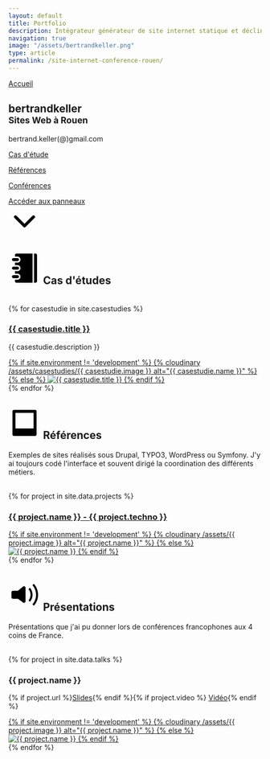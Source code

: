 ```yaml
---
layout: default
title: Portfolio
description: Intégrateur générateur de site internet statique et déclinaison HTML/CSS à Rouen
navigation: true
image: "/assets/bertrandkeller.png"
type: article
permalink: /site-internet-conference-rouen/
---
```


<style type="text/css">
    {% capture include_to_scssify %}
      {% include onepage.scss %}
    {% endcapture %}
    {{ include_to_scssify | scssify }}
</style>

<section class="panel panel-first bg-black">
  <a href="/" class="nav-back">Accueil</a>
  <h1>bertrandkeller<br><small>Sites Web à Rouen</small></h1>
  <p>bertrand.keller(@)gmail.com</p>
  <p class="anchor"><a href="#id-casetude">Cas d'étude</a></p>
  <p class="anchor"><a href="#id-portfolio">Références</a></p>
  <p class="anchor"><a href="#id-presentation">Conférences</a></p>
  <p class="anchor arrow"><a href="#id-portfolio">
    Accéder aux panneaux<br>
    <svg version="1.1" id="Layer_1" xmlns="http://www.w3.org/2000/svg" xmlns:xlink="http://www.w3.org/1999/xlink" x="0px" y="0px"
        width="64px" height="64px" viewBox="0 0 64 64" enable-background="new 0 0 64 64" xml:space="preserve">
    <g id="ARROW__x2F__DOWN_1_" enable-background="new    ">
        <g id="ARROW__x2F__DOWN">
            <g>
                <path d="M53,23c0-1.657-1.343-3-3-3c-0.809,0-1.542,0.321-2.082,0.841l-0.001-0.001L31.993,36.764L16.275,21.046
                    C15.725,20.406,14.91,20,14,20c-1.657,0-3,1.343-3,3c0,0.805,0.318,1.536,0.835,2.075l-0.008,0.008l18,18l0.001-0.001
                    C30.374,43.648,31.139,44,31.987,44c0.002,0,0.004,0,0.007,0c0.002,0,0.004,0,0.007,0c0.849,0,1.612-0.352,2.159-0.918
                    l0.001,0.001l18-18l-0.001-0.001C52.68,24.543,53,23.809,53,23z"/>
            </g>
        </g>
    </g>
    </svg></a></p>
</section>

<section id="id-casetude" class="panel">
  <h2><svg version="1.1" id="Layer_1" xmlns="http://www.w3.org/2000/svg" xmlns:xlink="http://www.w3.org/1999/xlink" x="0px" y="0px"
	 width="64px" height="64px" viewBox="0 0 64 64" enable-background="new 0 0 64 64" xml:space="preserve">
        <g id="BOOK_1_" enable-background="new    ">
            <g id="BOOK">
                <g>
                    <path d="M10,18h8c1.657,0,3-1.343,3-3s-1.343-3-3-3h-8c-1.657,0-3,1.343-3,3S8.343,18,10,18z M10,35h8c1.657,0,3-1.343,3-3
                        s-1.343-3-3-3h-8c-1.657,0-3,1.343-3,3S8.343,35,10,35z M54,3h-3v58h3c1.657,0,3-1.343,3-3V6C57,4.343,55.657,3,54,3z M13,6v3h5
                        c3.314,0,6,2.686,6,6s-2.686,6-6,6h-5v5h5c3.314,0,6,2.686,6,6c0,3.314-2.686,6-6,6h-5v5h5c3.314,0,6,2.686,6,6s-2.686,6-6,6h-5
                        v3c0,1.657,1.343,3,3,3h32V3H16C14.343,3,13,4.343,13,6z M21,49c0-1.657-1.343-3-3-3h-8c-1.657,0-3,1.343-3,3s1.343,3,3,3h8
                        C19.657,52,21,50.657,21,49z"/>
                </g>
            </g>
        </g>
        </svg>
        Cas d'études</h2>
  <br>
  <div class="gallery">
    {% for casestudie in site.casestudies %}
      <div class="gallery-module">
        <h3><a href="{{ casestudie.url }}">{{ casestudie.title }}</a></h3>
        <p>{{ casestudie.description }}</p>
        <a class="venobox" href="{{ casestudie.url }}">
        {% if site.environment != 'development' %}
        {% cloudinary /assets/casestudies/{{ casestudie.image }} alt="{{ casestudie.name }}" %}
        {% else %}
        <img src="/assets/casestudies/{{ casestudie.image }}" alt="{{ casestudie.title }}">
        {% endif %}
        </a>
      </div>
    {% endfor %}
  </div>
</section>

<section id="id-portfolio" class="panel bg-black">
  <h2><svg version="1.1" id="Layer_1" xmlns="http://www.w3.org/2000/svg" xmlns:xlink="http://www.w3.org/1999/xlink" x="0px" y="0px"
	 width="64px" height="64px" viewBox="0 0 64 64" enable-background="new 0 0 64 64" xml:space="preserve">
    <g id="POLAROID_1_" enable-background="new    ">
        <g id="POLAROID">
            <g>
                <path d="M53,6H11C9.343,6,8,7.343,8,9v46c0,1.657,1.343,3,3,3h42c1.657,0,3-1.343,3-3V9C56,7.343,54.657,6,53,6z M50,43H14V12h36
                    V43z"/>
            </g>
        </g>
    </g>
    </svg>
        Références</h2>
  <p>Exemples de sites réalisés sous Drupal, TYPO3, WordPress ou Symfony. J'y ai toujours codé l'interface et souvent dirigé la coordination des différents métiers.</p>
  <br>
  <div class="gallery">
    {% for project in site.data.projects %}
      <div class="gallery-module">
        <h3><a href="{{ project.url }}">{{ project.name }} - {{ project.techno }}</a></h3>
        <a class="venobox" href="{{ site.baseurl }}/assets/{{ project.image }}">
        {% if site.environment != 'development' %}
        {% cloudinary /assets/{{ project.image }} alt="{{ project.name }}" %}
        {% else %}
        <img src="/assets/{{ project.image }}" alt="{{ project.name }}">
        {% endif %}
        </a>
      </div>
    {% endfor %}
  </div>
</section>

<section id="id-presentation" class="panel">
  <h2>
    <svg version="1.1" id="Layer_1" xmlns="http://www.w3.org/2000/svg" xmlns:xlink="http://www.w3.org/1999/xlink" x="0px" y="0px"
	 width="64px" height="64px" viewBox="0 0 64 64" enable-background="new 0 0 64 64" xml:space="preserve">
        <g id="VOLUME_2_1_" enable-background="new    ">
            <g id="VOLUME_2">
                <g>
                    <path d="M50.701,10.128l-2.848,2.848C52.292,18.07,55,24.712,55,32s-2.708,13.93-7.146,19.023l2.848,2.849
                        C55.861,48.049,59,40.393,59,32C59,23.607,55.861,15.951,50.701,10.128z M31,15c-0.721,0-1.374,0.265-1.891,0.689L29.1,15.678
                        l-10.162,8.315H8.992v0.008C7.339,24.006,6,25.346,6,27v10c0,1.657,1.343,3,3,3h10.024l10.211,7.426l0.005-0.007
                        C29.736,47.781,30.34,48,31,48c1.657,0,3-1.343,3-3V18C34,16.343,32.657,15,31,15z M42.902,17.926l-2.846,2.847
                        C42.52,23.852,44,27.75,44,32s-1.48,8.148-3.943,11.227l2.846,2.848C46.083,42.26,48,37.355,48,32
                        C48,26.645,46.083,21.74,42.902,17.926z"/>
                </g>
            </g>
        </g>
        </svg>
    Présentations</h2>
  <p>Présentations que j'ai pu donner lors de conférences francophones aux 4 coins de France.</p>
  <br>
  <div class="gallery">
    {% for project in site.data.talks %}
      <div class="gallery-module">
        <h3>{{ project.name }}</h3>
        <p>{% if project.url %}<a href="{{ project.url }}">Slides</a>{% endif %}{% if project.video %} <a href="{{ project.video }}">Vidéo</a>{% endif %}</p>
        <a class="venobox" href="{{ project.url }}">
        {% if site.environment != 'development' %}
        {% cloudinary /assets/{{ project.image }} alt="{{ project.name }}" %}
        {% else %}
        <img src="/assets/{{ project.image }}" alt="{{ project.name }}">
        {% endif %}
        </a>
      </div>
    {% endfor %}
  </div>
</section>

<script>
  /*
 * - autoSmoothScroll -
 * Licence MIT
 * Written by Gabriel Delépine
 * Current version  1.3.1 (2014-10-22)
 * Previous version 1.3.0 (2014-07-23)
 * Previous version 1.2.0 (2014-02-13)
 * Previous version 1.0.1 (2013-11-08)
 * Previous version 1.0.0 (2013-10-27)
 * Requirement : No one, it is a framework-free fonction (ie : You do not need to include any other file in your page such as jQuery)
 * Fork-me in github :
 * */
(function(window, undefined) // Code in a function to create an isolate scope
{
    'use strict';
    var height_fixed_header = 0, // For layout with header with position:fixed. Write here the height of your header for your anchor don't be hiden behind
        speed = 500,
        moving_frequency = 15, // Affects performance ! High number makes scroll more smooth
        links = document.getElementsByTagName('a'),
        href;

    for(var i=0; i<links.length; i++)
    {
        href = (links[i].attributes.href === undefined) ? null : links[i].attributes.href.nodeValue.toString();
        if(href !== null && href.length > 1 && href.indexOf('#') != -1) // href.substr(0, 1) == '#'
        {
            links[i].onclick = function()
            {
                var element,
                    href = this.attributes.href.nodeValue.toString(),
                    url = href.substr(0, href.indexOf('#')),
                    id = href.substr(href.indexOf('#')+1);
                if(element = document.getElementById(id))
                {

                    var hop_count = (speed - (speed % moving_frequency)) / moving_frequency, // Always make an integer
                        getScrollTopDocumentAtBegin = getScrollTopDocument(),
                        gap = (getScrollTopElement(element) - getScrollTopDocumentAtBegin) / hop_count;

                    if(window.history && typeof window.history.pushState == 'function')
                        window.history.pushState({}, undefined, url+'#'+id);// Change URL for modern browser

                    for(var i = 1; i <= hop_count; i++)
                    {
                        (function()
                        {
                            var hop_top_position = gap*i;
                            setTimeout(function(){  window.scrollTo(0, hop_top_position + getScrollTopDocumentAtBegin); }, moving_frequency*i);
                        })();
                    }

                    return false;
                }
            };
        }
    }

    var getScrollTopElement =  function(e)
    {
        var top = height_fixed_header * -1;

        while (e.offsetParent != undefined && e.offsetParent != null)
        {
            top += e.offsetTop + (e.clientTop != null ? e.clientTop : 0);
            e = e.offsetParent;
        }

        return top;
    };

    var getScrollTopDocument = function()
    {
        return window.pageYOffset !== undefined ? window.pageYOffset : document.documentElement.scrollTop !== undefined ? document.documentElement.scrollTop : document.body.scrollTop;
    };
})(window);

</script>
